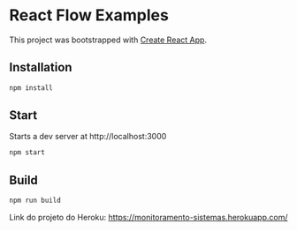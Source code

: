 # React Flow Examples

This project was bootstrapped with [Create React App](https://github.com/facebook/create-react-app).

## Installation

```sh 
npm install
```

## Start 

Starts a dev server at http://localhost:3000

```sh 
npm start
```

## Build 

```sh 
npm run build
```

Link do projeto do Heroku:
https://monitoramento-sistemas.herokuapp.com/
